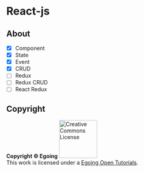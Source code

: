 # React-js

## About
- [X] Component
- [X] State
- [X] Event
- [X] CRUD
- [ ] Redux
- [ ] Redux CRUD
- [ ] React Redux

## Copyright

**Copyright © Egoing**
<a rel="license" href="http://creativecommons.org/licenses/by-nc-nd/4.0/"><img alt="Creative Commons License" style="border-width:0" src="https://user-images.githubusercontent.com/28584213/107151388-a8f3c380-69a5-11eb-8e74-930b4b1e3732.jpg" width = "100"/></a><br />This work is licensed under a <a rel="license" href="https://opentutorials.org/module/4058">Egoing Open Tutorials</a>.


